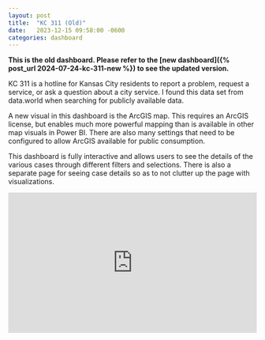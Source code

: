 ```yaml
---
layout: post
title:  "KC 311 (Old)"
date:   2023-12-15 09:58:00 -0600
categories: dashboard
---
```


**This is the old dashboard. Please refer to the [new dashboard]({% post_url 2024-07-24-kc-311-new %}) to see the updated version.**

KC 311 is a hotline for Kansas City residents to report a problem, request a service, or ask a question about a city service.  I found this data set from data.world when searching for publicly available data.

A new visual in this dashboard is the ArcGIS map.  This requires an ArcGIS license, but enables much more powerful mapping than is available in other map visuals in Power BI.  There are also many settings that need to be configured to allow ArcGIS available for public consumption.

This dashboard is fully interactive and allows users to see the details of the various cases through different filters and selections.  There is also a separate page for seeing case details so as to not clutter up the page with visualizations.

<div>
  <div style="position:relative;padding-top:56.25%;">
        <iframe src="https://app.powerbi.com/view?r=eyJrIjoiZWE4NGFkOTYtZDY5Yy00NWQ3LTk3M2ItZjA5Y2VhZTI4ZjNkIiwidCI6ImE0NjI4MDExLTg5MGQtNDAzOC1hYTdiLTRjNDZhMGRmMTQ4ZSIsImMiOjN9&pageName=ReportSection873e226a006721001301" frameborder="0" allowfullscreen style="position:absolute;top:0;left:0;width:100%;height:100%;">
    </iframe>
  </div>
</div>
